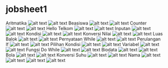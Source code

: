 # jobsheet1
Aritmatika
![alt text](https://github.com/Bayu2/jobsheet1/blob/master/src/Screenshots/Aritmatika%201.png)
![alt text](https://github.com/Bayu2/jobsheet1/blob/master/src/Screenshots/Aritmatika%202.png)
Beasiswa
![alt text](https://github.com/Bayu2/jobsheet1/blob/master/src/Screenshots/Beasiswa%201.png)
![alt text](https://github.com/Bayu2/jobsheet1/blob/master/src/Screenshots/Beasiswa%202.png)
Counter
![alt text](https://github.com/Bayu2/jobsheet1/blob/master/src/Screenshots/Counter%201.png)
![alt text](https://github.com/Bayu2/jobsheet1/blob/master/src/Screenshots/Counter%202.png)
Hello Telkom
![alt text](https://github.com/Bayu2/jobsheet1/blob/master/src/Screenshots/Hello%20Telkom%201.png)
![alt text](https://github.com/Bayu2/jobsheet1/blob/master/src/Screenshots/Hello%20Telkom%202.png)
Inputan
![alt text](https://github.com/Bayu2/jobsheet1/blob/master/src/Screenshots/Inputan%201.png)
![alt text](https://github.com/Bayu2/jobsheet1/blob/master/src/Screenshots/Inputan%202.png)
Kondisi
![alt text](https://github.com/Bayu2/jobsheet1/blob/master/src/Screenshots/Kondisi%201.png)
![alt text](https://github.com/Bayu2/jobsheet1/blob/master/src/Screenshots/Kondisi%202.png)
Konversi Nilai
![alt text](https://github.com/Bayu2/jobsheet1/blob/master/src/Screenshots/Konversi%20Nilai%201.png)
![alt text](https://github.com/Bayu2/jobsheet1/blob/master/src/Screenshots/Konversi%20Nilai%202.png)
Luas Balok
![alt text](https://github.com/Bayu2/jobsheet1/blob/master/src/Screenshots/Luas%20Balok%201.png)
![alt text](https://github.com/Bayu2/jobsheet1/blob/master/src/Screenshots/Luas%20Balok%202.png)
Pernyataan While
![alt text](https://github.com/Bayu2/jobsheet1/blob/master/src/Screenshots/PernyataanWhile.png)
![alt text](https://github.com/Bayu2/jobsheet1/blob/master/src/Screenshots/PernyataanWhile%202.png)
Perulangan If
![alt text](https://github.com/Bayu2/jobsheet1/blob/master/src/Screenshots/PerulanganIf.png)
![alt text](https://github.com/Bayu2/jobsheet1/blob/master/src/Screenshots/PerulanganIf2.png)
Pilihan Kondisi
![alt text](https://github.com/Bayu2/jobsheet1/blob/master/src/Screenshots/Pilihan%20Kondisi.png)
![alt text](https://github.com/Bayu2/jobsheet1/blob/master/src/Screenshots/Pilihan%20Kondisi%202.png)
Variabel
![alt text](https://github.com/Bayu2/jobsheet1/blob/master/src/Screenshots/Variabel.png)
![alt text](https://github.com/Bayu2/jobsheet1/blob/master/src/Screenshots/Variabel%202.png)
Fungsi Do While
![alt text](https://github.com/Bayu2/jobsheet1/blob/master/src/Screenshots/Fungsi%20Do%20While.png)
![alt text](https://github.com/Bayu2/jobsheet1/blob/master/src/Screenshots/Fungsi%20Do%20While%202.png)
Biodata
![alt text](https://github.com/Bayu2/jobsheet1/blob/master/src/Screenshots/Biodata.png)
![alt text](https://github.com/Bayu2/jobsheet1/blob/master/src/Screenshots/Biodata%202.png)
Bola
![alt text](https://github.com/Bayu2/jobsheet1/blob/master/src/Screenshots/Bola.png)
![alt text](https://github.com/Bayu2/jobsheet1/blob/master/src/Screenshots/Bola%202.png)
Konversi Suhu
![alt text](https://github.com/Bayu2/jobsheet1/blob/master/src/Screenshots/Konversi%20Suhu.png)
![alt text](https://github.com/Bayu2/jobsheet1/blob/master/src/Screenshots/Konversi%20Suhu%202.png)
Nama
![alt text](https://github.com/Bayu2/jobsheet1/blob/master/src/Screenshots/Nama1.png)
![alt text](https://github.com/Bayu2/jobsheet1/blob/master/src/Screenshots/Nama2.png)
![alt text](https://github.com/Bayu2/jobsheet1/blob/master/src/Screenshots/Nama3.png)
![alt text](https://github.com/Bayu2/jobsheet1/blob/master/src/Screenshots/Nama4.png)
